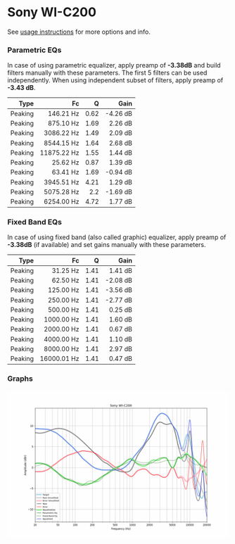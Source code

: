 # Sony WI-C200
See [usage instructions](https://github.com/jaakkopasanen/AutoEq#usage) for more options and info.

### Parametric EQs
In case of using parametric equalizer, apply preamp of **-3.38dB** and build filters manually
with these parameters. The first 5 filters can be used independently.
When using independent subset of filters, apply preamp of **-3.43 dB**.

| Type    | Fc          |    Q | Gain     |
|--------:|------------:|-----:|---------:|
| Peaking | 146.21 Hz   | 0.62 | -4.26 dB |
| Peaking | 875.10 Hz   | 1.69 | 2.26 dB  |
| Peaking | 3086.22 Hz  | 1.49 | 2.09 dB  |
| Peaking | 8544.15 Hz  | 1.64 | 2.68 dB  |
| Peaking | 11875.22 Hz | 1.55 | 1.44 dB  |
| Peaking | 25.62 Hz    | 0.87 | 1.39 dB  |
| Peaking | 63.41 Hz    | 1.69 | -0.94 dB |
| Peaking | 3945.51 Hz  | 4.21 | 1.29 dB  |
| Peaking | 5075.28 Hz  | 2.2  | -1.69 dB |
| Peaking | 6254.00 Hz  | 4.72 | 1.77 dB  |

### Fixed Band EQs
In case of using fixed band (also called graphic) equalizer, apply preamp of **-3.38dB**
(if available) and set gains manually with these parameters.

| Type    | Fc          |    Q | Gain     |
|--------:|------------:|-----:|---------:|
| Peaking | 31.25 Hz    | 1.41 | 1.41 dB  |
| Peaking | 62.50 Hz    | 1.41 | -2.08 dB |
| Peaking | 125.00 Hz   | 1.41 | -3.56 dB |
| Peaking | 250.00 Hz   | 1.41 | -2.77 dB |
| Peaking | 500.00 Hz   | 1.41 | 0.25 dB  |
| Peaking | 1000.00 Hz  | 1.41 | 1.60 dB  |
| Peaking | 2000.00 Hz  | 1.41 | 0.67 dB  |
| Peaking | 4000.00 Hz  | 1.41 | 1.10 dB  |
| Peaking | 8000.00 Hz  | 1.41 | 2.97 dB  |
| Peaking | 16000.01 Hz | 1.41 | 0.47 dB  |

### Graphs
![](./Sony%20WI-C200.png)